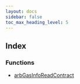 ```yaml
---
layout: docs
sidebar: false
toc_max_heading_level: 5
---
```


## Index

### Functions

- [arbGasInfoReadContract](functions/arbGasInfoReadContract.md)
